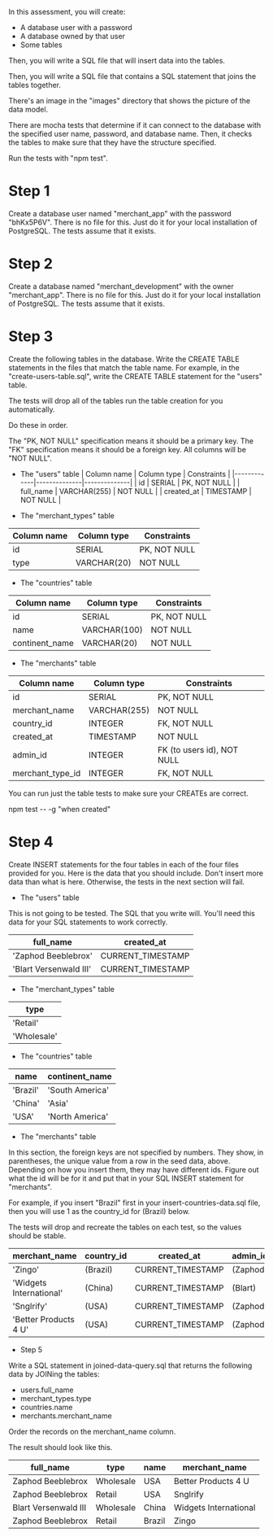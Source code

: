 In this assessment, you will create:

* A database user with a password
* A database owned by that user
* Some tables

Then, you will write a SQL file that will insert data into the tables.

Then, you will write a SQL file that contains a SQL statement that joins the
tables together.

There's an image in the "images" directory that shows the picture of the data
model.

There are mocha tests that determine if it can connect to the database with the
specified user name, password, and database name. Then, it checks the tables to
make sure that they have the structure specified.

Run the tests with "npm test".

# Step 1

Create a database user named "merchant_app" with the password "bhKx5P6V".
There is no file for this. Just do it for your local installation of PostgreSQL.
The tests assume that it exists.

# Step 2

Create a database named "merchant_development" with the owner "merchant_app".
There is no file for this. Just do it for your local installation of PostgreSQL.
The tests assume that it exists.

# Step 3

Create the following tables in the database. Write the CREATE TABLE statements
in the files that match the table name. For example, in the
"create-users-table.sql", write the CREATE TABLE statement for the "users"
table.

The tests will drop all of the tables run the table creation for you automatically.

Do these in order.

The "PK, NOT NULL" specification means it should be a primary key. The "FK" specification
means it should be a foreign key. All columns will be "NOT NULL".

* The "users" table
| Column name | Column type  | Constraints  |
|-------------|--------------|--------------|
| id          | SERIAL       | PK, NOT NULL |
| full_name   | VARCHAR(255) | NOT NULL     |
| created_at  | TIMESTAMP    | NOT NULL     |

* The "merchant_types" table

| Column name | Column type | Constraints  |
|-------------|-------------|--------------|
| id          | SERIAL      | PK, NOT NULL |
| type        | VARCHAR(20) | NOT NULL     |

* The "countries" table

| Column name    | Column type  | Constraints  |
|----------------|--------------|--------------|
| id             | SERIAL       | PK, NOT NULL |
| name           | VARCHAR(100) | NOT NULL     |
| continent_name | VARCHAR(20)  | NOT NULL     |

* The "merchants" table

| Column name      | Column type  | Constraints                |
|------------------|--------------|----------------------------|
| id               | SERIAL       | PK, NOT NULL               |
| merchant_name    | VARCHAR(255) | NOT NULL                   |
| country_id       | INTEGER      | FK, NOT NULL               |
| created_at       | TIMESTAMP    | NOT NULL                   |
| admin_id         | INTEGER      | FK (to users id), NOT NULL |
| merchant_type_id | INTEGER      | FK, NOT NULL               |

You can run just the table tests to make sure your CREATEs are correct.

  npm test -- -g "when created"

# Step 4

Create INSERT statements for the four tables in each of the four files provided
for you. Here is the data that you should include. Don't insert more data than
what is here. Otherwise, the tests in the next section will fail.

* The "users" table

This is not going to be tested. The SQL that you write will. You'll need this
data for your SQL statements to work correctly.

| full_name              | created_at        |
|------------------------|-------------------|
| 'Zaphod Beeblebrox'    | CURRENT_TIMESTAMP |
| 'Blart Versenwald III' | CURRENT_TIMESTAMP |


* The "merchant_types" table

| type        |
|-------------|
| 'Retail'    |
| 'Wholesale' |

* The "countries" table

| name     | continent_name  |
|----------|-----------------|
| 'Brazil' | 'South America' |
| 'China'  | 'Asia'          |
| 'USA'    | 'North America' |

* The "merchants" table

In this section, the foreign keys are not specified by numbers. They show, in
parentheses, the unique value from a row in the seed data, above. Depending on
how you insert them, they may have different ids. Figure out what the id will be
for it and put that in your SQL INSERT statement for "merchants".

For example, if you insert "Brazil" first in your insert-countries-data.sql
file, then you will use 1 as the country_id for (Brazil) below.

The tests will drop and recreate the tables on each test, so the values should
be stable.

| merchant_name           | country_id | created_at        | admin_id | merchant_type_id |
|-------------------------|------------|-------------------|----------|------------------|
| 'Zingo'                 | (Brazil)   | CURRENT_TIMESTAMP | (Zaphod) | (Retail)         |
| 'Widgets International' | (China)    | CURRENT_TIMESTAMP | (Blart)  | (Wholesale)      |
| 'Snglrify'              | (USA)      | CURRENT_TIMESTAMP | (Zaphod) | (Retail)         |
| 'Better Products 4 U'   | (USA)      | CURRENT_TIMESTAMP | (Zaphod) | (Wholesale)      |

* Step 5

Write a SQL statement in joined-data-query.sql that returns the following data
by JOINing the tables:

* users.full_name
* merchant_types.type
* countries.name
* merchants.merchant_name

Order the records on the merchant_name column.

The result should look like this.

| full_name            | type      | name   | merchant_name         |
|----------------------|-----------|--------|-----------------------|
| Zaphod Beeblebrox    | Wholesale | USA    | Better Products 4 U   |
| Zaphod Beeblebrox    | Retail    | USA    | Snglrify              |
| Blart Versenwald III | Wholesale | China  | Widgets International |
| Zaphod Beeblebrox    | Retail    | Brazil | Zingo                 |
